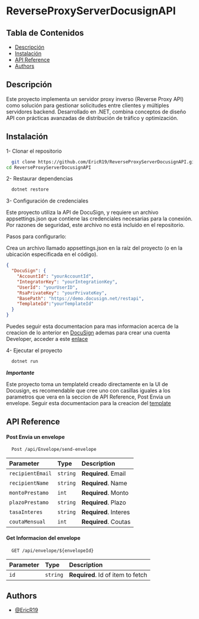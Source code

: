 # ReverseProxyServerDocusignAPI




## Tabla de Contenidos
- [Descripción](#descripción)
- [Instalación](#instalación)
- [API Reference](#apiReference)
- [Authors](authors)

## Descripción

Este proyecto implementa un servidor proxy inverso (Reverse Proxy API) como solución para gestionar solicitudes entre clientes y múltiples servidores backend. Desarrollado en .NET, combina conceptos de diseño API con prácticas avanzadas de distribución de tráfico y optimización.
## Instalación

1- Clonar el repositorio

```bash
  git clone https://github.com/EricR19/ReverseProxyServerDocusignAPI.git
cd ReverseProxyServerDocusignAPI
```

2- Restaurar dependencias

```bash
  dotnet restore
```

3- Configuración de credenciales

Este proyecto utiliza la API de DocuSign, y requiere un archivo appsettings.json que contiene las credenciales necesarias para la conexión. Por razones de seguridad, este archivo no está incluido en el repositorio.

Pasos para configurarlo:

Crea un archivo llamado appsettings.json en la raíz del proyecto (o en la ubicación especificada en el código).


```json
{
  "DocuSign": {
    "AccountId": "yourAccountId",
    "IntegratorKey": "yourIntegrationKey",
    "UserId": "yourUserID",
    "RsaPrivateKey": "yourPrivateKey",
    "BasePath": "https://demo.docusign.net/restapi",
    "TemplateId":"yourTemplateId"
  }
}
```
Puedes seguir esta documentacion para mas informacion acerca de la creacion de lo anterior en [DocuSign](https://developers.docusign.com/platform/auth/jwt/) ademas para crear una cuenta Developer, acceder a este [enlace](https://www.docusign.com/developers/sandbox/?postActivateUrl=https://developers.docusign.com/&_gl=1*1ogxljg*_gcl_au*NTMzMjM3MDU0LjE3MzMyODc3Mjg.)

4- Ejecutar el proyecto

```bash
  dotnet run
```

***Importante***

Este proyecto toma un templateId creado directamente en la UI de Docusign, es recomendable que cree uno con casillas iguales a los parametros que vera en la seccion de API Reference, Post Envia un envelope.
Seguir esta documentacion para la creacion del [template](https://support.docusign.com/s/document-item?language=en_US&rsc_301&bundleId=ulp1643236876813&topicId=gso1578456465211.html&_LANG=enus)
## API Reference

#### Post Envia un envelope

```http
  Post /api/Envelope/send-envelope
```

| Parameter | Type     | Description                |
| :-------- | :------- | :------------------------- |
| `recipientEmail` | `string` | **Required**. Email|
| `recipientName` | `string` | **Required**. Name|
| `montoPrestamo` | `int` | **Required**. Monto|
| `plazoPrestamo` | `string` | **Required**. Plazo|
| `tasaInteres` | `string` | **Required**. Interes|
| `coutaMensual` | `int` | **Required**. Coutas|

#### Get Informacion del envelope

```http
  GET /api/envelope/${envelopeId}
```

| Parameter | Type     | Description                       |
| :-------- | :------- | :-------------------------------- |
| `id`      | `string` | **Required**. Id of item to fetch |




## Authors

- [@EricR19](https://github.com/EricR19)

